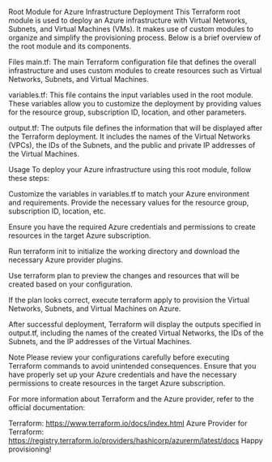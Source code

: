 Root Module for Azure Infrastructure Deployment
This Terraform root module is used to deploy an Azure infrastructure with Virtual Networks, Subnets, and Virtual Machines (VMs). It makes use of custom modules to organize and simplify the provisioning process. Below is a brief overview of the root module and its components.

Files
main.tf: The main Terraform configuration file that defines the overall infrastructure and uses custom modules to create resources such as Virtual Networks, Subnets, and Virtual Machines.

variables.tf: This file contains the input variables used in the root module. These variables allow you to customize the deployment by providing values for the resource group, subscription ID, location, and other parameters.

output.tf: The outputs file defines the information that will be displayed after the Terraform deployment. It includes the names of the Virtual Networks (VPCs), the IDs of the Subnets, and the public and private IP addresses of the Virtual Machines.

Usage
To deploy your Azure infrastructure using this root module, follow these steps:

Customize the variables in variables.tf to match your Azure environment and requirements. Provide the necessary values for the resource group, subscription ID, location, etc.

Ensure you have the required Azure credentials and permissions to create resources in the target Azure subscription.

Run terraform init to initialize the working directory and download the necessary Azure provider plugins.

Use terraform plan to preview the changes and resources that will be created based on your configuration.

If the plan looks correct, execute terraform apply to provision the Virtual Networks, Subnets, and Virtual Machines on Azure.

After successful deployment, Terraform will display the outputs specified in output.tf, including the names of the created Virtual Networks, the IDs of the Subnets, and the IP addresses of the Virtual Machines.

Note
Please review your configurations carefully before executing Terraform commands to avoid unintended consequences. Ensure that you have properly set up your Azure credentials and have the necessary permissions to create resources in the target Azure subscription.

For more information about Terraform and the Azure provider, refer to the official documentation:

Terraform: https://www.terraform.io/docs/index.html
Azure Provider for Terraform: https://registry.terraform.io/providers/hashicorp/azurerm/latest/docs
Happy provisioning!

